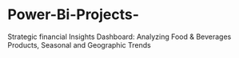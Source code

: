# Power-Bi-Projects-
Strategic financial  Insights Dashboard: Analyzing Food &amp; Beverages Products, Seasonal and Geographic Trends
